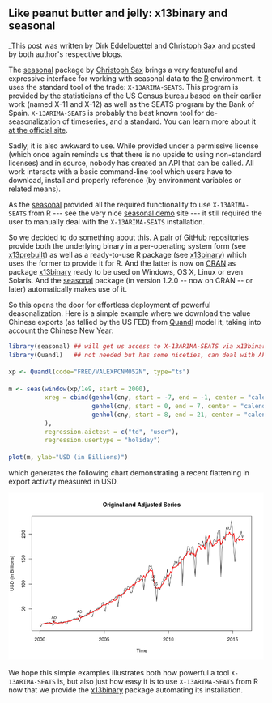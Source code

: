 
## Like peanut butter and jelly:  x13binary and seasonal

_This post was written by [Dirk Eddelbuettel](http://dirk.eddelbuettel.com) and [Christoph Sax](http://www.christophsax.com/)
and posted by both author's respective blogs.

The [seasonal](https://cloud.r-project.org/package=seasonal) package by [Christoph Sax](http://www.christophsax.com/)
brings a very featureful and expressive interface for working with seasonal data to the [R](http://www.r-project.org)
environment.  It uses the standard tool of the trade:  `X-13ARIMA-SEATS`. This program is provided by the statisticians of the
US Census bureau based on their earlier work (named X-11 and X-12) as well as the SEATS program by the Bank of
Spain. `X-13ARIMA-SEATS` is probably the best known tool for de-seasonalization of timeseries, and a standard. You can learn
more about it [at the official site](https://www.census.gov/srd/www/x13as/).

Sadly, it is also awkward to use.  While provided under a permissive license (which once again reminds us that there is
no upside to using non-standard licenses) and in source, nobody has created an API that can be called. All work
interacts with a basic command-line tool which users have to download, install and properly reference (by environment
variables or related means).

As the [seasonal](https://cloud.r-project.org/package=seasonal) provided all the required functionality to use
`X-13ARIMA-SEATS` from R --- see the very nice [seasonal demo](http://www.seasonal.website) site --- it still required
the user to manually deal with the `X-13ARIMA-SEATS` installation.

So we decided to do something about this. A pair of [GitHub](http://github.com) repositories provide both the underlying
binary in a per-operating system form (see [x13prebuilt](https://github.com/x13org/x13prebuilt)) as well as a ready-to-use R
package (see [x13binary](https://github.com/x13org/x13binary)) which uses the former to provide it for R.  And the latter is
now on [CRAN](http://cran.r-project.org) as package [x13binary](https://cloud.r-project.org/package=x13binary) ready to be
used on Windows, OS X, Linux or even Solaris.  And the [seasonal](https://cloud.r-project.org/package=seasonal) package (in
version 1.2.0 -- now on CRAN -- or later) automatically makes use of it.

So this opens the door for effortless deployment of powerful deasonalization.  Here is a simple example where we download
the value Chinese exports (as tallied by the US FED) from [Quandl](http://www.quandl.com) model it, taking into account the
Chinese New Year:

```r
library(seasonal) ## will get us access to X-13ARIMA-SEATS via x13binary
library(Quandl)   ## not needed but has some niceties, can deal with API key etc pp

xp <- Quandl(code="FRED/VALEXPCNM052N", type="ts")

m <- seas(window(xp/1e9, start = 2000),
          xreg = cbind(genhol(cny, start = -7, end = -1, center = "calendar"), 
                       genhol(cny, start = 0, end = 7, center = "calendar"), 
                       genhol(cny, start = 8, end = 21, center = "calendar")
          ),
          regression.aictest = c("td", "user"),
          regression.usertype = "holiday")

plot(m, ylab="USD (in Billions)")
```

which generates the following chart demonstrating a recent flattening in export activity measured in USD.

![Example of seasonal use with x13binary](images/ChineseExports.png)

We hope this simple examples illustrates both how powerful a tool `X-13ARIMA-SEATS` is, but also just how easy it is to use
`X-13ARIMA-SEATS` from R now that we provide the [x13binary](https://github.com/x13org/x13binary) package automating its
installation. 
